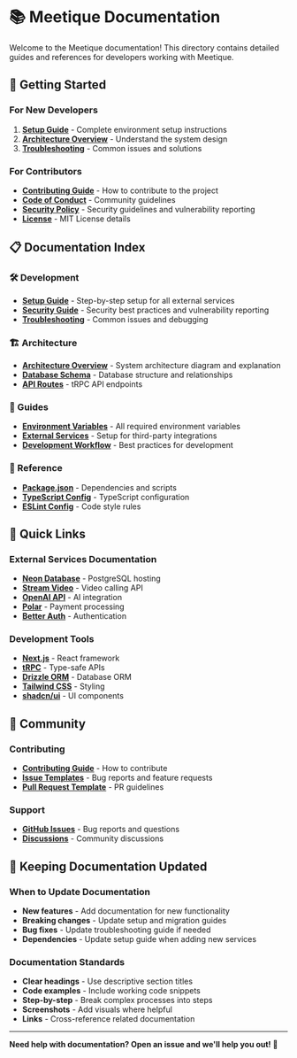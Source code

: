 # 📚 Meetique Documentation

Welcome to the Meetique documentation! This directory contains detailed guides and references for developers working with Meetique.

## 🚀 Getting Started

### For New Developers

1. **[Setup Guide](setup.md)** - Complete environment setup instructions
2. **[Architecture Overview](architecture.md)** - Understand the system design
3. **[Troubleshooting](troubleshooting.md)** - Common issues and solutions

### For Contributors

- **[Contributing Guide](../CONTRIBUTING.md)** - How to contribute to the project
- **[Code of Conduct](../CODE_OF_CONDUCT.md)** - Community guidelines
- **[Security Policy](security.md)** - Security guidelines and vulnerability reporting
- **[License](../LICENSE)** - MIT License details

## 📋 Documentation Index

### 🛠️ Development

- **[Setup Guide](setup.md)** - Step-by-step setup for all external services
- **[Security Guide](security.md)** - Security best practices and vulnerability reporting
- **[Troubleshooting](troubleshooting.md)** - Common issues and debugging

### 🏗️ Architecture

- **[Architecture Overview](architecture.md)** - System architecture diagram and explanation
- **[Database Schema](../src/db/schema.ts)** - Database structure and relationships
- **[API Routes](../src/trpc/routers/)** - tRPC API endpoints

### 📝 Guides

- **[Environment Variables](setup.md#environment-variables)** - All required environment variables
- **[External Services](setup.md#external-services)** - Setup for third-party integrations
- **[Development Workflow](../README.md#development-workflow)** - Best practices for development

### 🔧 Reference

- **[Package.json](../package.json)** - Dependencies and scripts
- **[TypeScript Config](../tsconfig.json)** - TypeScript configuration
- **[ESLint Config](../eslint.config.mjs)** - Code style rules

## 🎯 Quick Links

### External Services Documentation

- **[Neon Database](https://neon.tech/docs)** - PostgreSQL hosting
- **[Stream Video](https://getstream.io/video/docs/)** - Video calling API
- **[OpenAI API](https://platform.openai.com/docs)** - AI integration
- **[Polar](https://docs.polar.sh/)** - Payment processing
- **[Better Auth](https://better-auth.com/docs)** - Authentication

### Development Tools

- **[Next.js](https://nextjs.org/docs)** - React framework
- **[tRPC](https://trpc.io/docs)** - Type-safe APIs
- **[Drizzle ORM](https://orm.drizzle.team/docs)** - Database ORM
- **[Tailwind CSS](https://tailwindcss.com/docs)** - Styling
- **[shadcn/ui](https://ui.shadcn.com/)** - UI components

## 🤝 Community

### Contributing

- **[Contributing Guide](../CONTRIBUTING.md)** - How to contribute
- **[Issue Templates](../.github/ISSUE_TEMPLATE/)** - Bug reports and feature requests
- **[Pull Request Template](../.github/pull_request_template.md)** - PR guidelines

### Support

- **[GitHub Issues](https://github.com/levinbaenninger/meetique/issues)** - Bug reports and questions
- **[Discussions](https://github.com/levinbaenninger/meetique/discussions)** - Community discussions

## 🔄 Keeping Documentation Updated

### When to Update Documentation

- **New features** - Add documentation for new functionality
- **Breaking changes** - Update setup and migration guides
- **Bug fixes** - Update troubleshooting guide if needed
- **Dependencies** - Update setup guide when adding new services

### Documentation Standards

- **Clear headings** - Use descriptive section titles
- **Code examples** - Include working code snippets
- **Step-by-step** - Break complex processes into steps
- **Screenshots** - Add visuals where helpful
- **Links** - Cross-reference related documentation

---

**Need help with documentation? Open an issue and we'll help you out! 🚀**
